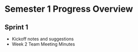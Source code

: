 # Semester 1 Progress Overview

## Sprint 1

* Kickoff notes and suggestions
* Week 2 Team Meeting Minutes